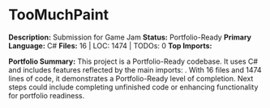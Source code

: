 # TooMuchPaint

**Description:** Submission for Game Jam
**Status:** Portfolio-Ready
**Primary Language:** C#
**Files:** 16 | LOC: 1474 | TODOs: 0
**Top Imports:** 

**Portfolio Summary:**
This project is a Portfolio-Ready codebase. It uses C# and includes features reflected by the main imports: .
With 16 files and 1474 lines of code, it demonstrates a Portfolio-Ready level of completion.
Next steps could include completing unfinished code or enhancing functionality for portfolio readiness.